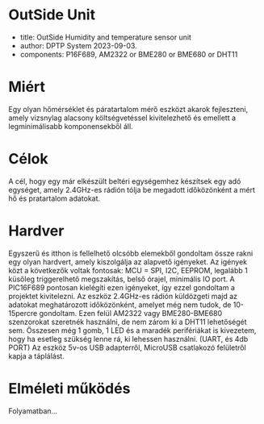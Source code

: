 # OutSide Unit
* title: OutSide Humidity and temperature sensor unit
* author: DPTP System 2023-09-03.
* components: P16F689, AM2322 or BME280 or BME680 or DHT11

# Miért
Egy olyan hőmérséklet és páratartalom mérő eszközt akarok fejleszteni, amely vizsnylag alacsony költségvetéssel kivitelezhető és emellett
a legminimálisabb komponensekből áll.

# Célok
A cél, hogy egy már elkészült beltéri egységemhez készítsek egy adó egységet, amely 2.4GHz-es rádión tólja be megadott időközönként a 
mért hő és pratartalom adatokat.

# Hardver
Egyszerű és itthon is fellelhető olcsóbb elemekből gondoltam össze rakni egy olyan hardvert, amely kiszolgálja az alapvető igényeket.
Az igények közt a következők voltak fontosak: MCU = SPI, I2C, EEPROM, legalább 1 küsőleg triggerelhető megszakítás, belső órajel, 
minimális IO port. A PIC16F689 pontosan kielégíti ezen igényeket, így ezzel gondoltam a projektet kivitelezni. Az eszköz 2.4GHz-es 
rádión küldözgeti majd az adatokat meghatározott időközönként, amelyet még nem tudok, de 10-15percre gondoltam. Ezen felül AM2322 vagy 
BME280-BME680 szenzorokat szeretnék használni, de nem zárom ki a DHT11 lehetőségét sem. Összesen még 1 gomb, 1 LED és a maradék 
perifériákat is kivezetem, hogy ha esetleg szükség lenne rá, ki lehessen használni. (UART, és 4db PORT)
Az eszköz 5v-os USB adapterről, MicroUSB csatlakozó felületről kapja a táplálást.

# Elméleti működés
Folyamatban...